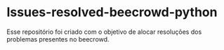 # Issues-resolved-beecrowd-python
Esse repositório foi criado com o objetivo de alocar resoluções dos problemas presentes no beecrowd.
